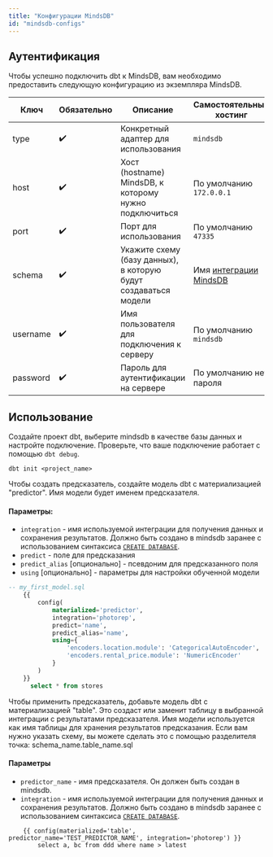 ```yaml
---
title: "Конфигурации MindsDB"
id: "mindsdb-configs"
---
```


## Аутентификация

Чтобы успешно подключить dbt к MindsDB, вам необходимо предоставить следующую конфигурацию из экземпляра MindsDB.

| Ключ      | Обязательно | Описание                                           | Самостоятельный хостинг | MindsDB Cloud          |
|-----------|-------------|----------------------------------------------------|-------------------------|-------------------------|
| type      |    ✔️      | Конкретный адаптер для использования               | `mindsdb`               | `mindsdb`               |
| host      |    ✔️      | Хост (hostname) MindsDB, к которому нужно подключиться | По умолчанию `172.0.0.1` | По умолчанию `cloud.mindsdb.com` |
| port      |    ✔️      | Порт для использования                              | По умолчанию `47335`     | По умолчанию `3306`     |
| schema    |    ✔️      | Укажите схему (базу данных), в которую будут создаваться модели | Имя [интеграции MindsDB](https://docs.mindsdb.com/sql/create/databases/) | Имя [интеграции MindsDB](https://docs.mindsdb.com/sql/create/databases/) |
| username  |    ✔️      | Имя пользователя для подключения к серверу        | По умолчанию `mindsdb`   | Ваше имя пользователя MindsDB Cloud |
| password  |    ✔️      | Пароль для аутентификации на сервере              | По умолчанию нет пароля  | Ваш пароль MindsDB Cloud |

## Использование

Создайте проект dbt, выберите mindsdb в качестве базы данных и настройте подключение. Проверьте, что ваше подключение работает с помощью `dbt debug`.

`dbt init <project_name>`

Чтобы создать предсказатель, создайте модель dbt с материализацией "predictor". Имя модели будет именем предсказателя.

#### Параметры:
- `integration` - имя используемой интеграции для получения данных и сохранения результатов. Должно быть создано в mindsdb заранее с использованием синтаксиса [`CREATE DATABASE`](https://docs.mindsdb.com/sql/create/databases/).
- `predict` - поле для предсказания
- `predict_alias` [опционально] - псевдоним для предсказанного поля
- `using` [опционально] - параметры для настройки обученной модели

```sql
-- my_first_model.sql    
    {{
        config(
            materialized='predictor',
            integration='photorep',
            predict='name',
            predict_alias='name',
            using={
                'encoders.location.module': 'CategoricalAutoEncoder',
                'encoders.rental_price.module': 'NumericEncoder'
            }
        )
    }}
      select * from stores
```

Чтобы применить предсказатель, добавьте модель dbt с материализацией "table". Это создаст или заменит таблицу в выбранной интеграции с результатами предсказателя. Имя модели используется как имя таблицы для хранения результатов предсказания. Если вам нужно указать схему, вы можете сделать это с помощью разделителя точка: schema_name.table_name.sql  

#### Параметры
- `predictor_name` - имя предсказателя. Он должен быть создан в mindsdb.
- `integration` - имя используемой интеграции для получения данных и сохранения результатов. Должно быть создано в mindsdb заранее с использованием синтаксиса [`CREATE DATABASE`](https://docs.mindsdb.com/sql/create/databases/).

```    
    {{ config(materialized='table', predictor_name='TEST_PREDICTOR_NAME', integration='photorep') }}
        select a, bc from ddd where name > latest
```